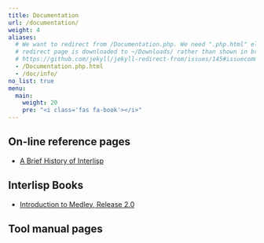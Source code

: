 ```yaml
---
title: Documentation
url: /documentation/
weight: 4
aliases:
  # We want to redirect from /Documentation.php. We need ".php.html" else the
  # redirect page is downloaded to ~/Downloads/ rather than shown in browser. See:
  # https://github.com/jekyll/jekyll-redirect-from/issues/145#issuecomment-392277818
  - /Documentation.php.html
  - /doc/info/
no_list: true
menu:
  main:
    weight: 20
    pre: "<i class='fas fa-book'></i>"
---
```


## On-line reference pages

* [A Brief History of Interlisp](/doc/info/history.html)

## Interlisp Books

- [Introduction to Medley, Release 2.0](/documentation/1992-02-An_Introduction_to_Medley_Release_2.0.pdf)


## Tool manual pages
